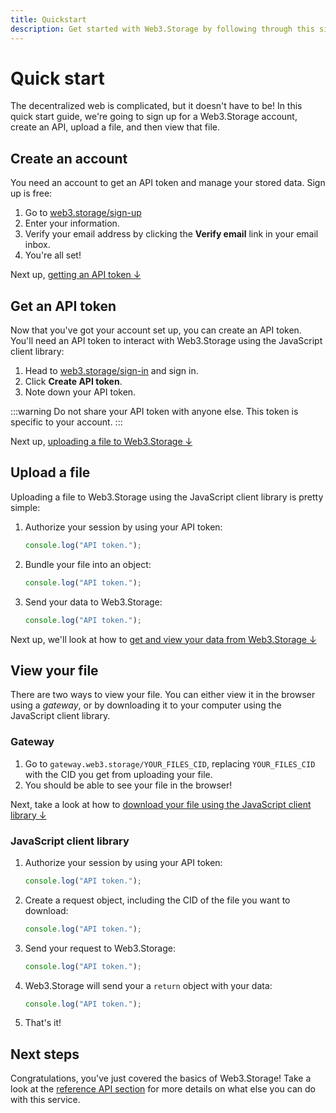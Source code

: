 ```yaml
---
title: Quickstart
description: Get started with Web3.Storage by following through this simple workflow.
---
```


# Quick start

The decentralized web is complicated, but it doesn't have to be! In this quick start guide, we're going to sign up for a Web3.Storage account, create an API, upload a file, and then view that file.

## Create an account

You need an account to get an API token and manage your stored data. Sign up is free:

1. Go to [web3.storage/sign-up](https://web3.storage/sign-up)
1. Enter your information.
1. Verify your email address by clicking the **Verify email** link in your email inbox.
1. You're all set!

Next up, [getting an API token ↓](#get-an-api-token)

## Get an API token

Now that you've got your account set up, you can create an API token. You'll need an API token to interact with Web3.Storage using the JavaScript client library:

1. Head to [web3.storage/sign-in](https://web3.storage/sign-in) and sign in.
1. Click **Create API token**.
1. Note down your API token.

:::warning
Do not share your API token with anyone else. This token is specific to your account.
:::

Next up, [uploading a file to Web3.Storage ↓](#upload-a-file)

## Upload a file

Uploading a file to Web3.Storage using the JavaScript client library is pretty simple:

1. Authorize your session by using your API token:

    ```javascript
    console.log("API token.");
    ```

1. Bundle your file into an object:

    ```javascript
    console.log("API token.");
    ```

1. Send your data to Web3.Storage:

    ```javascript
    console.log("API token.");
    ```

Next up, we'll look at how to [get and view your data from Web3.Storage ↓](#view-file)

## View your file

There are two ways to view your file. You can either view it in the browser using a _gateway_, or by downloading it to your computer using the JavaScript client library.

### Gateway

1. Go to `gateway.web3.storage/YOUR_FILES_CID`, replacing `YOUR_FILES_CID` with the CID you get from uploading your file.
1. You should be able to see your file in the browser!

Next, take a look at how to [download your file using the JavaScript client library ↓](#javascript-client-library)

### JavaScript client library

1. Authorize your session by using your API token:

    ```javascript
    console.log("API token.");
    ```

1. Create a request object, including the CID of the file you want to download:

    ```javascript
    console.log("API token.");
    ```

1. Send your request to Web3.Storage:

    ```javascript
    console.log("API token.");
    ```

1. Web3.Storage will send your a `return` object with your data:

    ```javascript
    console.log("API token.");
    ```

1. That's it!

## Next steps

Congratulations, you've just covered the basics of Web3.Storage! Take a look at the [reference API section](/reference) for more details on what else you can do with this service.

